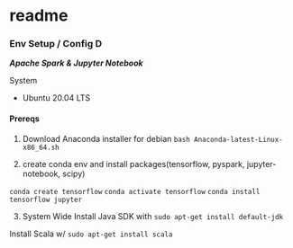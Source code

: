 # readme

### Env Setup / Config  D
***Apache Spark & Jupyter Notebook***

System
- Ubuntu 20.04 LTS

#### Prereqs
1. Download Anaconda installer for debian `bash Anaconda-latest-Linux-x86_64.sh` 

2. create conda env and install packages(tensorflow, pyspark, jupyter-notebook, scipy)
 
```conda create tensorflow```
```conda activate tensorflow```
```conda install tensorflow jupyter```

3. System Wide
Install Java SDK with ```sudo apt-get install default-jdk ```

Install Scala w/ ```sudo apt-get install scala```

